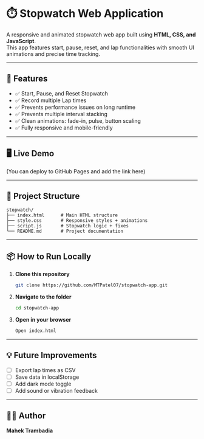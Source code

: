 
# ⏱️ Stopwatch Web Application

A responsive and animated stopwatch web app built using **HTML, CSS, and JavaScript**.  
This app features start, pause, reset, and lap functionalities with smooth UI animations and precise time tracking.

---

## 🚀 Features

- ✅ Start, Pause, and Reset Stopwatch
- ✅ Record multiple Lap times
- ✅ Prevents performance issues on long runtime
- ✅ Prevents multiple interval stacking
- ✅ Clean animations: fade-in, pulse, button scaling
- ✅ Fully responsive and mobile-friendly

---

## 🖥️ Live Demo

(You can deploy to GitHub Pages and add the link here)

---

## 📁 Project Structure

```
stopwatch/
├── index.html      # Main HTML structure
├── style.css       # Responsive styles + animations
├── script.js       # Stopwatch logic + fixes
└── README.md       # Project documentation
```

---

## 📦 How to Run Locally

1. **Clone this repository**
   ```bash
   git clone https://github.com/MTPatel07/stopwatch-app.git
   ```

2. **Navigate to the folder**
   ```bash
   cd stopwatch-app
   ```

3. **Open in your browser**
   ```bash
   Open index.html
   ```

---

## 💡 Future Improvements

- [ ] Export lap times as CSV
- [ ] Save data in localStorage
- [ ] Add dark mode toggle
- [ ] Add sound or vibration feedback

---

## 👩‍💻 Author

**Mahek Trambadia**  
